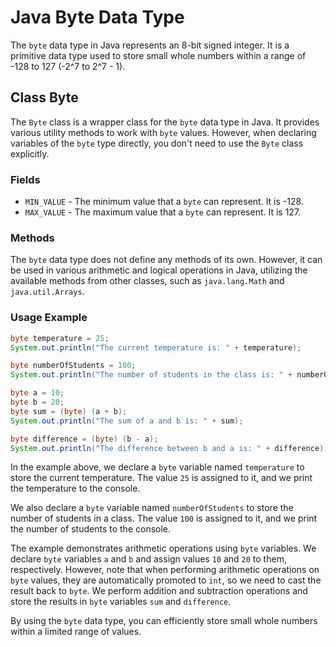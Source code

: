# Java Byte Data Type

The `byte` data type in Java represents an 8-bit signed integer. It is a primitive data type used to store small whole numbers within a range of -128 to 127 (-2^7 to 2^7 - 1).

## Class Byte

The `Byte` class is a wrapper class for the `byte` data type in Java. It provides various utility methods to work with `byte` values. However, when declaring variables of the `byte` type directly, you don't need to use the `Byte` class explicitly.

### Fields

- `MIN_VALUE` - The minimum value that a `byte` can represent. It is -128.
- `MAX_VALUE` - The maximum value that a `byte` can represent. It is 127.

### Methods

The `byte` data type does not define any methods of its own. However, it can be used in various arithmetic and logical operations in Java, utilizing the available methods from other classes, such as `java.lang.Math` and `java.util.Arrays`.

### Usage Example

```java
byte temperature = 25;
System.out.println("The current temperature is: " + temperature);

byte numberOfStudents = 100;
System.out.println("The number of students in the class is: " + numberOfStudents);

byte a = 10;
byte b = 20;
byte sum = (byte) (a + b);
System.out.println("The sum of a and b is: " + sum);

byte difference = (byte) (b - a);
System.out.println("The difference between b and a is: " + difference);
```

In the example above, we declare a `byte` variable named `temperature` to store the current temperature. The value `25` is assigned to it, and we print the temperature to the console.

We also declare a `byte` variable named `numberOfStudents` to store the number of students in a class. The value `100` is assigned to it, and we print the number of students to the console.

The example demonstrates arithmetic operations using `byte` variables. We declare `byte` variables `a` and `b` and assign values `10` and `20` to them, respectively. However, note that when performing arithmetic operations on `byte` values, they are automatically promoted to `int`, so we need to cast the result back to `byte`. We perform addition and subtraction operations and store the results in `byte` variables `sum` and `difference`.

By using the `byte` data type, you can efficiently store small whole numbers within a limited range of values.
